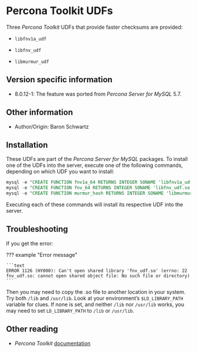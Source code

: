 # Percona Toolkit UDFs

Three *Percona Toolkit* UDFs that provide faster checksums are provided:

* `libfnv1a_udf`

* `libfnv_udf`

* `libmurmur_udf`

## Version specific information

* 8.0.12-1: The feature was ported from *Percona Server for MySQL* 5.7.

## Other information

* Author/Origin: Baron Schwartz

## Installation

These UDFs are part of the *Percona Server for MySQL* packages. To install one of the UDFs into the server, execute one of the following commands, depending on which UDF you want to install:

```sql
mysql -e "CREATE FUNCTION fnv1a_64 RETURNS INTEGER SONAME 'libfnv1a_udf.so'"
mysql -e "CREATE FUNCTION fnv_64 RETURNS INTEGER SONAME 'libfnv_udf.so'"
mysql -e "CREATE FUNCTION murmur_hash RETURNS INTEGER SONAME 'libmurmur_udf.so'"
```

Executing each of these commands will install its respective UDF into the server.

## Troubleshooting

If you get the error:

??? example "Error message"

    ```text
    ERROR 1126 (HY000): Can't open shared library 'fnv_udf.so' (errno: 22 fnv_udf.so: cannot open shared object file: No such file or directory)
    ```

Then you may need to copy the .so file to another location in your system. Try both `/lib` and `/usr/lib`. Look at your environment’s `$LD_LIBRARY_PATH` variable for clues. If none is set, and neither `/lib` nor `/usr/lib` works, you may need to set `LD_LIBRARY_PATH` to `/lib` or `/usr/lib`.

## Other reading

* *Percona Toolkit* [documentation](https://docs.percona.com/percona-toolkit/)
